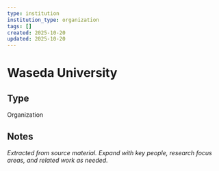 ```yaml
---
type: institution
institution_type: organization
tags: []
created: 2025-10-20
updated: 2025-10-20
---
```


# Waseda University

## Type

Organization

## Notes

*Extracted from source material. Expand with key people, research focus areas, and related work as needed.*
